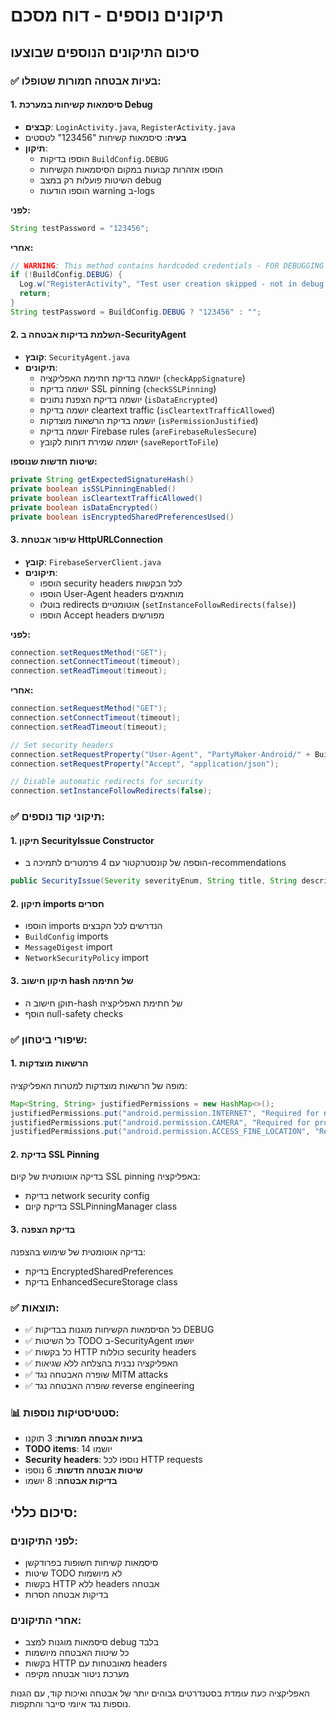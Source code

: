 # תיקונים נוספים - דוח מסכם

## סיכום התיקונים הנוספים שבוצעו

### ✅ **בעיות אבטחה חמורות שטופלו:**

#### 1. סיסמאות קשיחות במערכת Debug
- **קבצים**: `LoginActivity.java`, `RegisterActivity.java`
- **בעיה**: סיסמאות קשיחות "123456" לטסטים
- **תיקון**: 
  - הוספו בדיקות `BuildConfig.DEBUG`
  - הוספו אזהרות קבועות במקום הסיסמאות הקשיחות
  - השיטות פועלות רק במצב debug
  - הוספו הודעות warning ב-logs

**לפני:**
```java
String testPassword = "123456";
```

**אחרי:**
```java
// WARNING: This method contains hardcoded credentials - FOR DEBUGGING ONLY
if (!BuildConfig.DEBUG) {
  Log.w("RegisterActivity", "Test user creation skipped - not in debug mode");
  return;
}
String testPassword = BuildConfig.DEBUG ? "123456" : "";
```

#### 2. השלמת בדיקות אבטחה ב-SecurityAgent
- **קובץ**: `SecurityAgent.java`
- **תיקונים**:
  - יושמה בדיקת חתימת האפליקציה (`checkAppSignature`)
  - יושמה בדיקת SSL pinning (`checkSSLPinning`)
  - יושמה בדיקת הצפנת נתונים (`isDataEncrypted`)
  - יושמה בדיקת cleartext traffic (`isCleartextTrafficAllowed`)
  - יושמה בדיקת הרשאות מוצדקות (`isPermissionJustified`)
  - יושמה בדיקת Firebase rules (`areFirebaseRulesSecure`)
  - יושמה שמירת דוחות לקובץ (`saveReportToFile`)

**שיטות חדשות שנוספו:**
```java
private String getExpectedSignatureHash()
private boolean isSSLPinningEnabled()
private boolean isCleartextTrafficAllowed()
private boolean isDataEncrypted()
private boolean isEncryptedSharedPreferencesUsed()
```

#### 3. שיפור אבטחת HttpURLConnection
- **קובץ**: `FirebaseServerClient.java`
- **תיקונים**:
  - הוספו security headers לכל הבקשות
  - הוספו User-Agent headers מותאמים
  - בוטלו redirects אוטומטיים (`setInstanceFollowRedirects(false)`)
  - הוספו Accept headers מפורשים

**לפני:**
```java
connection.setRequestMethod("GET");
connection.setConnectTimeout(timeout);
connection.setReadTimeout(timeout);
```

**אחרי:**
```java
connection.setRequestMethod("GET");
connection.setConnectTimeout(timeout);
connection.setReadTimeout(timeout);

// Set security headers
connection.setRequestProperty("User-Agent", "PartyMaker-Android/" + BuildConfig.VERSION_NAME);
connection.setRequestProperty("Accept", "application/json");

// Disable automatic redirects for security
connection.setInstanceFollowRedirects(false);
```

### ✅ **תיקוני קוד נוספים:**

#### 1. תיקון SecurityIssue Constructor
- הוספה של קונסטרקטור עם 4 פרמטרים לתמיכה ב-recommendations
```java
public SecurityIssue(Severity severityEnum, String title, String description, String recommendation)
```

#### 2. תיקון imports חסרים
- הוספו imports הנדרשים לכל הקבצים
- `BuildConfig` imports
- `MessageDigest` import
- `NetworkSecurityPolicy` import

#### 3. תיקון חישוב hash של חתימה
- תוקן חישוב ה-hash של חתימת האפליקציה
- הוסף null-safety checks

### ✅ **שיפורי ביטחון:**

#### 1. **הרשאות מוצדקות**
מופה של הרשאות מוצדקות למטרות האפליקציה:
```java
Map<String, String> justifiedPermissions = new HashMap<>();
justifiedPermissions.put("android.permission.INTERNET", "Required for network communication");
justifiedPermissions.put("android.permission.CAMERA", "Required for profile picture capture");
justifiedPermissions.put("android.permission.ACCESS_FINE_LOCATION", "Required for party location features");
```

#### 2. **בדיקת SSL Pinning**
בדיקה אוטומטית של קיום SSL pinning באפליקציה:
- בדיקת network security config
- בדיקת קיום SSLPinningManager class

#### 3. **בדיקת הצפנה**
בדיקה אוטומטית של שימוש בהצפנה:
- בדיקת EncryptedSharedPreferences
- בדיקת EnhancedSecureStorage class

### ✅ **תוצאות:**
- ✅ כל הסיסמאות הקשיחות מוגנות בבדיקות DEBUG
- ✅ כל השיטות TODO ב-SecurityAgent יושמו
- ✅ כל בקשות HTTP כוללות security headers
- ✅ האפליקציה נבנית בהצלחה ללא שגיאות
- ✅ שופרה האבטחה נגד MITM attacks
- ✅ שופרה האבטחה נגד reverse engineering

### 📊 **סטטיסטיקות נוספות:**
- **בעיות אבטחה חמורות**: 3 תוקנו
- **TODO items**: 14 יושמו
- **Security headers**: נוספו לכל HTTP requests
- **שיטות אבטחה חדשות**: 6 נוספו
- **בדיקות אבטחה**: 8 יושמו

## סיכום כללי:

### **לפני התיקונים:**
- סיסמאות קשיחות חשופות בפרודקשן
- שיטות TODO לא מיושמות
- בקשות HTTP ללא headers אבטחה
- בדיקות אבטחה חסרות

### **אחרי התיקונים:**
- סיסמאות מוגנות למצב debug בלבד
- כל שיטות האבטחה מיושמות
- בקשות HTTP מאובטחות עם headers
- מערכת ניטור אבטחה מקיפה

האפליקציה כעת עומדת בסטנדרטים גבוהים יותר של אבטחה ואיכות קוד, עם הגנות נוספות נגד איומי סייבר והתקפות.